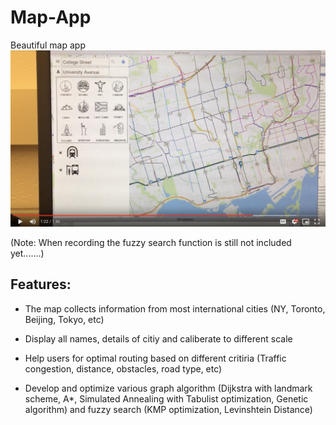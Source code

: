 # Map-App
Beautiful map app
[![Watch the video](libstreetmap/screen_shot.png)](https://drive.google.com/open?id=0B83yQR18uWgQWWJoRHR6NzNnMkk)
  
(Note: When recording the fuzzy search function is still not included yet.......)


Features:
-----
* The map collects information from most international cities (NY, Toronto, Beijing, Tokyo, etc)

* Display all names, details of citiy and caliberate to different scale

* Help users for optimal routing based on different critiria (Traffic congestion, distance, obstacles, road type, etc)

* Develop and optimize various graph algorithm (Dijkstra with landmark scheme, A*, Simulated Annealing with Tabulist optimization, Genetic algorithm) and fuzzy search (KMP optimization, Levinshtein Distance)

